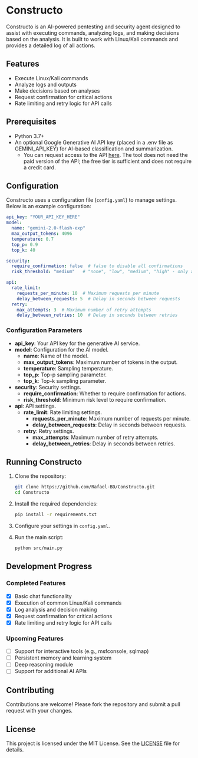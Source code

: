 # Constructo

Constructo is an AI-powered pentesting and security agent designed to assist with executing commands, analyzing logs, and making decisions based on the analysis. It is built to work with Linux/Kali commands and provides a detailed log of all actions.

## Features

- Execute Linux/Kali commands
- Analyze logs and outputs
- Make decisions based on analyses
- Request confirmation for critical actions
- Rate limiting and retry logic for API calls

## Prerequisites

- Python 3.7+
- An optional Google Generative AI API key (placed in a .env file as GEMINI_API_KEY) for AI-based classification and summarization.
  - You can request access to the API [here](https://aistudio.google.com). The tool does not need the paid version of the API; the free tier is sufficient and does not require a credit card.

## Configuration

Constructo uses a configuration file (`config.yaml`) to manage settings. Below is an example configuration:

```yaml
api_key: "YOUR_API_KEY_HERE"
model:
  name: "gemini-2.0-flash-exp"
  max_output_tokens: 4096
  temperature: 0.7
  top_p: 0.9
  top_k: 40

security:
  require_confirmation: false  # false to disable all confirmations
  risk_threshold: "medium"   # "none", "low", "medium", "high" - only ask for risks above this level

api:
  rate_limit:
    requests_per_minute: 10  # Maximum requests per minute
    delay_between_requests: 5  # Delay in seconds between requests
  retry:
    max_attempts: 3  # Maximum number of retry attempts
    delay_between_retries: 10  # Delay in seconds between retries
```

### Configuration Parameters

- **api_key**: Your API key for the generative AI service.
- **model**: Configuration for the AI model.
  - **name**: Name of the model.
  - **max_output_tokens**: Maximum number of tokens in the output.
  - **temperature**: Sampling temperature.
  - **top_p**: Top-p sampling parameter.
  - **top_k**: Top-k sampling parameter.
- **security**: Security settings.
  - **require_confirmation**: Whether to require confirmation for actions.
  - **risk_threshold**: Minimum risk level to require confirmation.
- **api**: API settings.
  - **rate_limit**: Rate limiting settings.
    - **requests_per_minute**: Maximum number of requests per minute.
    - **delay_between_requests**: Delay in seconds between requests.
  - **retry**: Retry settings.
    - **max_attempts**: Maximum number of retry attempts.
    - **delay_between_retries**: Delay in seconds between retries.

## Running Constructo

1. Clone the repository:
   ```sh
   git clone https://github.com/Rafael-BD/Constructo.git
   cd Constructo
   ```

2. Install the required dependencies:
   ```sh
   pip install -r requirements.txt
   ```

3. Configure your settings in `config.yaml`.

4. Run the main script:
   ```sh
   python src/main.py
   ```

## Development Progress

### Completed Features
- [x] Basic chat functionality
- [x] Execution of common Linux/Kali commands
- [x] Log analysis and decision making
- [x] Request confirmation for critical actions
- [x] Rate limiting and retry logic for API calls

### Upcoming Features
- [ ] Support for interactive tools (e.g., msfconsole, sqlmap)
- [ ] Persistent memory and learning system
- [ ] Deep reasoning module
- [ ] Support for additional AI APIs

## Contributing

Contributions are welcome! Please fork the repository and submit a pull request with your changes.

## License

This project is licensed under the MIT License. See the [LICENSE](LICENSE) file for details.